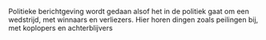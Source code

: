 Politieke berichtgeving wordt gedaan alsof het in de politiek gaat om een wedstrijd, met winnaars en verliezers. 
Hier horen dingen zoals peilingen bij, met koplopers en achterblijvers